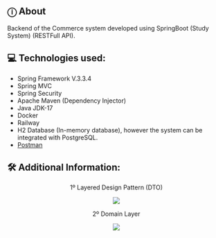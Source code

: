 ## ⓘ About
Backend of the Commerce system developed using SpringBoot (Study System) (RESTFull API).
    

## 💻 Technologies used:

* Spring Framework V.3.3.4
* Spring MVC
* Spring Security
* Apache Maven (Dependency Injector)
* Java JDK-17
* Docker
* Railway
* H2 Database (In-memory database), however the system can be integrated with PostgreSQL.
* [Postman](https://www.postman.com/interstellar-moon-715825/workspace/dscommerce/collection/21958705-2780c03f-bd09-44e5-ae31-1cf74309bf93?action=share&creator=21958705)
  


## 🛠️ Additional Information: 


<p align="center">1º Layered Design Pattern (DTO) </p>

<div align="center"> 
    <img src="https://user-images.githubusercontent.com/101218403/251632425-81872d36-798c-47af-a055-90ac847b9bda.png"/> 
</div>



<p align="center">2º Domain Layer </p>

<div align="center"> 
    <img src="[https://github.com/caiorodriguesslv/DSCommerce/issues/15#issue-2611829529](https://private-user-images.githubusercontent.com/101218403/379819537-464a7595-971f-43ad-ade5-89c8259d581c.png?jwt=eyJhbGciOiJIUzI1NiIsInR5cCI6IkpXVCJ9.eyJpc3MiOiJnaXRodWIuY29tIiwiYXVkIjoicmF3LmdpdGh1YnVzZXJjb250ZW50LmNvbSIsImtleSI6ImtleTUiLCJleHAiOjE3Mjk3ODE0MjYsIm5iZiI6MTcyOTc4MTEyNiwicGF0aCI6Ii8xMDEyMTg0MDMvMzc5ODE5NTM3LTQ2NGE3NTk1LTk3MWYtNDNhZC1hZGU1LTg5YzgyNTlkNTgxYy5wbmc_WC1BbXotQWxnb3JpdGhtPUFXUzQtSE1BQy1TSEEyNTYmWC1BbXotQ3JlZGVudGlhbD1BS0lBVkNPRFlMU0E1M1BRSzRaQSUyRjIwMjQxMDI0JTJGdXMtZWFzdC0xJTJGczMlMkZhd3M0X3JlcXVlc3QmWC1BbXotRGF0ZT0yMDI0MTAyNFQxNDQ1MjZaJlgtQW16LUV4cGlyZXM9MzAwJlgtQW16LVNpZ25hdHVyZT03YTM2ZGNhZDk1MWYyM2VhOTA0NzVhMTgzN2NmZjVjODg3YjE2OGFiYjQ5ODY0ZjVlNDQ4ZjdkZTQ2ZmQ5NGM5JlgtQW16LVNpZ25lZEhlYWRlcnM9aG9zdCJ9.leBBTc0ALETPxI88TsAEhWx95BUBE1ZhZokf0a4goP0)"/> 
</div>
